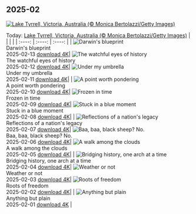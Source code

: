 ## 2025-02
[![Lake Tyrrell, Victoria, Australia (© Monica Bertolazzi/Getty Images)](https://cn.bing.com/th?id=OHR.LakeTyrrell_EN-US7326346900_UHD.jpg&w=1000)](https://cn.bing.com/th?id=OHR.LakeTyrrell_EN-US7326346900_UHD.jpg&pid=hp&w=3840&h=2160&rs=1&c=4)

Today: [Lake Tyrrell, Victoria, Australia (© Monica Bertolazzi/Getty Images)](https://cn.bing.com/th?id=OHR.LakeTyrrell_EN-US7326346900_UHD.jpg&pid=hp&w=3840&h=2160&rs=1&c=4)
  |      |      |      |
| :----: | :----: | :----: |
| ![Darwin's blueprint](https://cn.bing.com/th?id=OHR.GalapagosIguana_EN-US6976814194_UHD.jpg&pid=hp&w=384&h=216&rs=1&c=4) <br/> Darwin's blueprint <br/> 2025-02-13  [download 4K](https://cn.bing.com/th?id=OHR.GalapagosIguana_EN-US6976814194_UHD.jpg&pid=hp&w=3840&h=2160&rs=1&c=4)| ![The watchful eyes of history](https://cn.bing.com/th?id=OHR.YungangGrottoes_EN-US6896904893_UHD.jpg&pid=hp&w=384&h=216&rs=1&c=4) <br/> The watchful eyes of history <br/> 2025-02-12  [download 4K](https://cn.bing.com/th?id=OHR.YungangGrottoes_EN-US6896904893_UHD.jpg&pid=hp&w=3840&h=2160&rs=1&c=4)| ![Under my umbrella](https://cn.bing.com/th?id=OHR.UmbrellaDay_EN-US6816351187_UHD.jpg&pid=hp&w=384&h=216&rs=1&c=4) <br/> Under my umbrella <br/> 2025-02-11  [download 4K](https://cn.bing.com/th?id=OHR.UmbrellaDay_EN-US6816351187_UHD.jpg&pid=hp&w=3840&h=2160&rs=1&c=4)|
| ![A point worth pondering](https://cn.bing.com/th?id=OHR.AlstromPoint_EN-US6746094430_UHD.jpg&pid=hp&w=384&h=216&rs=1&c=4) <br/> A point worth pondering <br/> 2025-02-10  [download 4K](https://cn.bing.com/th?id=OHR.AlstromPoint_EN-US6746094430_UHD.jpg&pid=hp&w=3840&h=2160&rs=1&c=4)| ![Frozen in time](https://cn.bing.com/th?id=OHR.SnowySvaneti_EN-US6546788330_UHD.jpg&pid=hp&w=384&h=216&rs=1&c=4) <br/> Frozen in time <br/> 2025-02-09  [download 4K](https://cn.bing.com/th?id=OHR.SnowySvaneti_EN-US6546788330_UHD.jpg&pid=hp&w=3840&h=2160&rs=1&c=4)| ![Stuck in a blue moment](https://cn.bing.com/th?id=OHR.BlueNorway_EN-US6457602567_UHD.jpg&pid=hp&w=384&h=216&rs=1&c=4) <br/> Stuck in a blue moment <br/> 2025-02-08  [download 4K](https://cn.bing.com/th?id=OHR.BlueNorway_EN-US6457602567_UHD.jpg&pid=hp&w=3840&h=2160&rs=1&c=4)|
| ![Reflections of a nation's legacy](https://cn.bing.com/th?id=OHR.WhararikiBeach_EN-US3505877495_UHD.jpg&pid=hp&w=384&h=216&rs=1&c=4) <br/> Reflections of a nation's legacy <br/> 2025-02-07  [download 4K](https://cn.bing.com/th?id=OHR.WhararikiBeach_EN-US3505877495_UHD.jpg&pid=hp&w=3840&h=2160&rs=1&c=4)| ![Baa, baa, black sheep? No.](https://cn.bing.com/th?id=OHR.ScottishSheep_EN-US3449526052_UHD.jpg&pid=hp&w=384&h=216&rs=1&c=4) <br/> Baa, baa, black sheep? No. <br/> 2025-02-06  [download 4K](https://cn.bing.com/th?id=OHR.ScottishSheep_EN-US3449526052_UHD.jpg&pid=hp&w=3840&h=2160&rs=1&c=4)| ![A walk among the clouds](https://cn.bing.com/th?id=OHR.GoldenBridge_EN-US3362533203_UHD.jpg&pid=hp&w=384&h=216&rs=1&c=4) <br/> A walk among the clouds <br/> 2025-02-05  [download 4K](https://cn.bing.com/th?id=OHR.GoldenBridge_EN-US3362533203_UHD.jpg&pid=hp&w=3840&h=2160&rs=1&c=4)|
| ![Bridging history, one arch at a time](https://cn.bing.com/th?id=OHR.RibbleheadViaduct_EN-US0244245382_UHD.jpg&pid=hp&w=384&h=216&rs=1&c=4) <br/> Bridging history, one arch at a time <br/> 2025-02-04  [download 4K](https://cn.bing.com/th?id=OHR.RibbleheadViaduct_EN-US0244245382_UHD.jpg&pid=hp&w=3840&h=2160&rs=1&c=4)| ![Weather or not](https://cn.bing.com/th?id=OHR.AustriaMarmot_EN-US0012248153_UHD.jpg&pid=hp&w=384&h=216&rs=1&c=4) <br/> Weather or not <br/> 2025-02-03  [download 4K](https://cn.bing.com/th?id=OHR.AustriaMarmot_EN-US0012248153_UHD.jpg&pid=hp&w=3840&h=2160&rs=1&c=4)| ![Roots of freedom](https://cn.bing.com/th?id=OHR.AfricanMuseumDC_EN-US9749048351_UHD.jpg&pid=hp&w=384&h=216&rs=1&c=4) <br/> Roots of freedom <br/> 2025-02-02  [download 4K](https://cn.bing.com/th?id=OHR.AfricanMuseumDC_EN-US9749048351_UHD.jpg&pid=hp&w=3840&h=2160&rs=1&c=4)|
| ![Anything but plain](https://cn.bing.com/th?id=OHR.PlainsZebra_EN-US9488790690_UHD.jpg&pid=hp&w=384&h=216&rs=1&c=4) <br/> Anything but plain <br/> 2025-02-01  [download 4K](https://cn.bing.com/th?id=OHR.PlainsZebra_EN-US9488790690_UHD.jpg&pid=hp&w=3840&h=2160&rs=1&c=4) |
